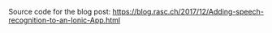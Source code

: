Source code for the blog post: https://blog.rasc.ch/2017/12/Adding-speech-recognition-to-an-Ionic-App.html